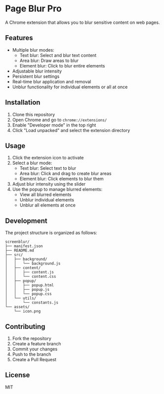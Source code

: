# Page Blur Pro

A Chrome extension that allows you to blur sensitive content on web pages.

## Features

- Multiple blur modes:
  - Text blur: Select and blur text content
  - Area blur: Draw areas to blur
  - Element blur: Click to blur entire elements
- Adjustable blur intensity
- Persistent blur settings
- Real-time blur application and removal
- Unblur functionality for individual elements or all at once

## Installation

1. Clone this repository
2. Open Chrome and go to `chrome://extensions/`
3. Enable "Developer mode" in the top right
4. Click "Load unpacked" and select the extension directory

## Usage

1. Click the extension icon to activate
2. Select a blur mode:
   - Text blur: Select text to blur
   - Area blur: Click and drag to create blur areas
   - Element blur: Click elements to blur them
3. Adjust blur intensity using the slider
4. Use the popup to manage blurred elements:
   - View all blurred elements
   - Unblur individual elements
   - Unblur all elements at once

## Development

The project structure is organized as follows:

```
screenblur/
├── manifest.json
├── README.md
├── src/
│   ├── background/
│   │   └── background.js
│   ├── content/
│   │   ├── content.js
│   │   └── content.css
│   ├── popup/
│   │   ├── popup.html
│   │   ├── popup.js
│   │   └── popup.css
│   └── utils/
│       └── constants.js
└── assets/
    └── icon.png
```

## Contributing

1. Fork the repository
2. Create a feature branch
3. Commit your changes
4. Push to the branch
5. Create a Pull Request

## License

MIT 